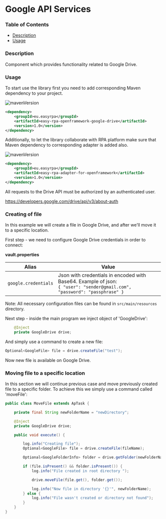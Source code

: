 # Google API Services

### Table of Contents
* [Description](#description)
* [Usage](#usage)

### Description

Component which provides functionality related to Google Drive.

### Usage

To start use the library first you need to add corresponding Maven dependency to your project.

![mavenVersion](https://img.shields.io/maven-central/v/eu.easyrpa/easy-rpa-openframework-google-drive)
```xml
<dependency>
    <groupId>eu.easyrpa</groupId>
    <artifactId>easy-rpa-openframework-google-drive</artifactId>
    <version>1.0</version>
</dependency>
```

Additionally, to let the library collaborate with RPA platform make sure that Maven dependency to corresponding adapter 
is added also. 

![mavenVersion](https://img.shields.io/maven-central/v/eu.easyrpa/easy-rpa-adapter-for-openframework)
```xml
<dependency>
    <groupId>eu.easyrpa</groupId>
    <artifactId>easy-rpa-adapter-for-openframework</artifactId>
    <version>1.0</version>
</dependency>
```

All requests to the Drive API must be authorized by an authenticated user.

https://developers.google.com/drive/api/v3/about-auth

### Creating of file

In this example we will create a file in Google Drive, and after we'll move it to a specific location.

First step - we need to configure Google Drive credentials in order to connect:

**vault.properties**

| Alias     | Value         |
| ------------- |---------------|
| `google.credentials` | Json with credentials in encoded with Base64. Example of json:<br>`{ "user": "sender@gmail.com", "password": "passphrase" }` |

Note: All necessary configuration files can be found in `src/main/resources` directory.

Next step - inside the main program we inject object of 'GoogleDrive':

```java
    @Inject
    private GoogleDrive drive;
```

And simply use a command to create a new file:

```java
Optional<GoogleFile> file = drive.createFile("test");
```

Now new file is available on Google Drive.

### Moving file to a specific location

In this section we will continue previous case and move previously created file to a specific folder.
To achieve this we simply use a command called 'moveFile':

```java
public class MoveFile extends ApTask {

    private final String newFolderName = "newDirectory";

    @Inject
    private GoogleDrive drive;

    public void execute() {

        log.info("Creating file");
        Optional<GoogleFile> file = drive.createFile(fileName);

        Optional<GoogleFolderInfo> folder = drive.getFolder(newFolderName);

        if (file.isPresent() && folder.isPresent()) {
            log.info("File created in root directory ");

            drive.moveFile(file.get(), folder.get());

            log.info("Now file in directory '{}'", newFolderName);
        } else {
            log.info("File wasn't created or directory not found");
        }
    }
}
```
